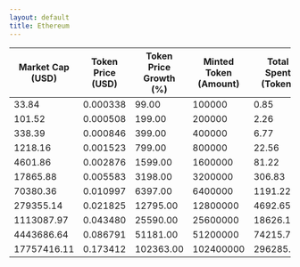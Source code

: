 ```yaml
---
layout: default
title: Ethereum
---
```

| Market Cap (USD) | Token Price (USD) | Token Price Growth (%) | Minted Token (Amount) | Total Spent (Token) | Author Revenue (USD) | Platform Mint Fee (USD) |
|------------------|-------------------|------------------------|-----------------------|--------------------|-------------------------|-------------------------|
| 33.84 | 0.000338 | 99.00 | 100000 | 0.85 | 0.76 | 0.08 |
| 101.52 | 0.000508 | 199.00 | 200000 | 2.26 | 2.03 | 0.20 |
| 338.39 | 0.000846 | 399.00 | 400000 | 6.77 | 6.09 | 0.61 |
| 1218.16 | 0.001523 | 799.00 | 800000 | 22.56 | 20.30 | 2.03 |
| 4601.86 | 0.002876 | 1599.00 | 1600000 | 81.22 | 73.09 | 7.31 |
| 17865.88 | 0.005583 | 3198.00 | 3200000 | 306.83 | 276.11 | 27.61 |
| 70380.36 | 0.010997 | 6397.00 | 6400000 | 1191.22 | 1071.95 | 107.20 |
| 279355.14 | 0.021825 | 12795.00 | 12800000 | 4692.65 | 4222.82 | 422.28 |
| 1113087.97 | 0.043480 | 25590.00 | 25600000 | 18626.15 | 16761.31 | 1676.13 |
| 4443686.64 | 0.086791 | 51181.00 | 51200000 | 74215.71 | 66785.28 | 6678.53 |
| 17757416.11 | 0.173412 | 102363.00 | 102400000 | 296285.10 | 266621.20 | 26662.12 |
